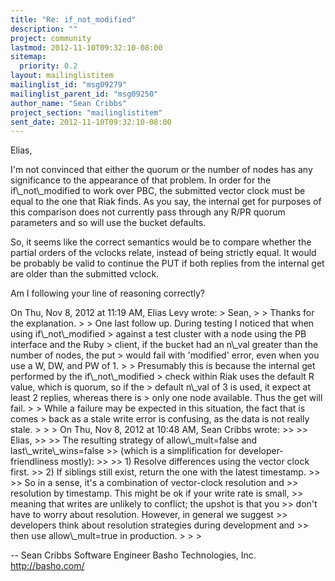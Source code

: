 ```yaml
---
title: "Re: if_not_modified"
description: ""
project: community
lastmod: 2012-11-10T09:32:10-08:00
sitemap:
  priority: 0.2
layout: mailinglistitem
mailinglist_id: "msg09279"
mailinglist_parent_id: "msg09250"
author_name: "Sean Cribbs"
project_section: "mailinglistitem"
sent_date: 2012-11-10T09:32:10-08:00
---
```



Elias,

I'm not convinced that either the quorum or the number of nodes has
any significance to the appearance of that problem. In order for the
if\\_not\\_modified to work over PBC, the submitted vector clock must be
equal to the one that Riak finds. As you say, the internal get for
purposes of this comparison does not currently pass through any R/PR
quorum parameters and so will use the bucket defaults.

So, it seems like the correct semantics would be to compare whether
the partial orders of the vclocks relate, instead of being strictly
equal. It would be probably be valid to continue the PUT if both
replies from the internal get are older than the submitted vclock.

Am I following your line of reasoning correctly?

On Thu, Nov 8, 2012 at 11:19 AM, Elias Levy  wrote:
&gt; Sean,
&gt;
&gt; Thanks for the explanation.
&gt;
&gt; One last follow up. During testing I noticed that when using if\\_not\\_modified
&gt; against a test cluster with a node using the PB interface and the Ruby
&gt; client, if the bucket had an n\\_val greater than the number of nodes, the put
&gt; would fail with 'modified' error, even when you use a W, DW, and PW of 1.
&gt;
&gt; Presumably this is because the internal get performed by the if\\_not\\_modified
&gt; check within Riak uses the default R value, which is quorum, so if the
&gt; default n\\_val of 3 is used, it expect at least 2 replies, whereas there is
&gt; only one node available. Thus the get will fail.
&gt;
&gt; While a failure may be expected in this situation, the fact that is comes
&gt; back as a stale write error is confusing, as the data is not really stale.
&gt;
&gt;
&gt; On Thu, Nov 8, 2012 at 10:48 AM, Sean Cribbs  wrote:
&gt;&gt;
&gt;&gt; Elias,
&gt;&gt;
&gt;&gt; The resulting strategy of allow\\_mult=false and last\\_write\\_wins=false
&gt;&gt; (which is a simplification for developer-friendliness mostly):
&gt;&gt;
&gt;&gt; 1) Resolve differences using the vector clock first.
&gt;&gt; 2) If siblings still exist, return the one with the latest timestamp.
&gt;&gt;
&gt;&gt; So in a sense, it's a combination of vector-clock resolution and
&gt;&gt; resolution by timestamp. This might be ok if your write rate is small,
&gt;&gt; meaning that writes are unlikely to conflict; the upshot is that you
&gt;&gt; don't have to worry about resolution. However, in general we suggest
&gt;&gt; developers think about resolution strategies during development and
&gt;&gt; then use allow\\_mult=true in production.
&gt;
&gt;
&gt;


-- 
Sean Cribbs 
Software Engineer
Basho Technologies, Inc.
http://basho.com/

